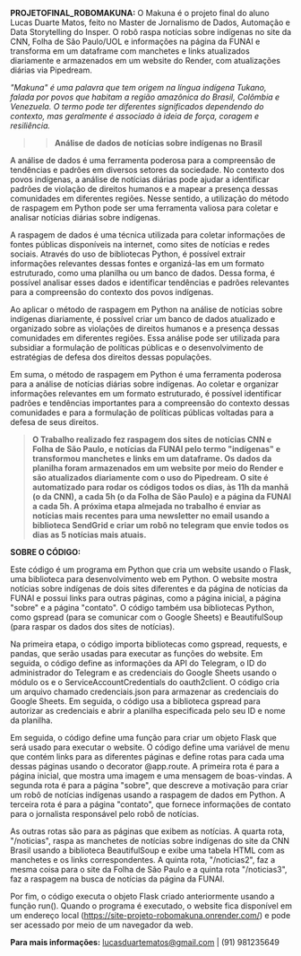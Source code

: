 **PROJETOFINAL_ROBOMAKUNA:**
O Makuna é o projeto final do aluno Lucas Duarte Matos, feito no Master de Jornalismo de Dados, Automação e Data Storytelling do Insper. O robô raspa notícias sobre indígenas no site da CNN, Folha de São Paulo/UOL e informações na página da FUNAI e transforma em um dataframe com manchetes e links atualizados diariamente e armazenados em um website do Render, com atualizações diárias via Pipedream.

*"Makuna" é uma palavra que tem origem na língua indígena Tukano, falada por povos que habitam a região amazônica do Brasil, Colômbia e Venezuela. O termo pode ter diferentes significados dependendo do contexto, mas geralmente é associado à ideia de força, coragem e resiliência.*


>> **Análise de dados de notícias sobre indígenas no Brasil**

A análise de dados é uma ferramenta poderosa para a compreensão de tendências e padrões em diversos setores da sociedade. 
No contexto dos povos indígenas, a análise de notícias diárias pode ajudar a identificar padrões de violação de direitos humanos e a mapear a presença dessas comunidades em diferentes regiões. Nesse sentido, a utilização do método de raspagem em Python pode ser uma ferramenta valiosa para coletar e analisar notícias diárias sobre indígenas.

A raspagem de dados é uma técnica utilizada para coletar informações de fontes públicas disponíveis na internet, como sites de notícias e redes sociais. 
Através do uso de bibliotecas Python, é possível extrair informações relevantes dessas fontes e organizá-las em um formato estruturado, como uma planilha ou um banco de dados. Dessa forma, é possível analisar esses dados e identificar tendências e padrões relevantes para a compreensão do contexto dos povos indígenas.

Ao aplicar o método de raspagem em Python na análise de notícias sobre indígenas diariamente, é possível criar um banco de dados atualizado e organizado sobre as violações de direitos humanos e a presença dessas comunidades em diferentes regiões. Essa análise pode ser utilizada para subsidiar a formulação de políticas públicas e o  desenvolvimento de estratégias de defesa dos direitos dessas populações.

Em suma, o método de raspagem em Python é uma ferramenta poderosa para a análise de notícias diárias sobre indígenas. Ao coletar e organizar informações relevantes em um formato estruturado, é possível identificar padrões e tendências importantes para a compreensão do contexto dessas comunidades e para a formulação de políticas públicas voltadas para a defesa de seus direitos.

> **O Trabalho realizado fez raspagem dos sites de notícias CNN e Folha de São Paulo, e notícias da FUNAI pelo termo "indígenas" e transformou manchetes e links em um dataframe.
Os dados da planilha foram armazenados em um website por meio do Render e são atualizados diariamente com o uso do Pipedream. O site é automatizado para rodar os códigos todos os dias, às 11h da manhã (o da CNN), a cada 5h (o da Folha de São Paulo) e a página da FUNAI a cada 5h. A próxima etapa almejada no trabalho é enviar as notícias mais recentes para uma newsletter no email usando a biblioteca SendGrid e criar um robô no telegram que envie todos os dias as 5 notícias mais atuais.** 

**SOBRE O CÓDIGO:**

Este código é um programa em Python que cria um website usando o Flask, uma biblioteca para desenvolvimento web em Python. O website mostra notícias sobre indígenas de dois sites diferentes e da página de notícias da FUNAI e possui links para outras páginas, como a página inicial, a página "sobre" e a página "contato". O código também usa bibliotecas Python, como gspread (para se comunicar com o Google Sheets) e BeautifulSoup (para raspar os dados dos sites de notícias).

Na primeira etapa, o código importa bibliotecas como gspread, requests, e pandas, que serão usadas para executar as funções do website. Em seguida, o código define as informações da API do Telegram, o ID do administrador do Telegram e as credenciais do Google Sheets usando o módulo os e o ServiceAccountCredentials do oauth2client. O código cria um arquivo chamado credenciais.json para armazenar as credenciais do Google Sheets. Em seguida, o código usa a biblioteca gspread para autorizar as credenciais e abrir a planilha especificada pelo seu ID e nome da planilha.

Em seguida, o código define uma função para criar um objeto Flask que será usado para executar o website. O código define uma variável de menu que contém links para as diferentes páginas e define rotas para cada uma dessas páginas usando o decorator @app.route. A primeira rota é para a página inicial, que mostra uma imagem e uma mensagem de boas-vindas. A segunda rota é para a página "sobre", que descreve a motivação para criar um robô de notícias indígenas usando a raspagem de dados em Python. A terceira rota é para a página "contato", que fornece informações de contato para o jornalista responsável pelo robô de notícias.

As outras rotas são para as páginas que exibem as notícias. A quarta rota, "/noticias", raspa as manchetes de notícias sobre indígenas do site da CNN Brasil usando a biblioteca BeautifulSoup e exibe uma tabela HTML com as manchetes e os links correspondentes. A quinta rota, "/noticias2", faz a mesma coisa para o site da Folha de São Paulo e a quinta rota "/noticias3", faz a raspagem na busca de notícias da página da FUNAI.

Por fim, o código executa o objeto Flask criado anteriormente usando a função run(). Quando o programa é executado, o website fica disponível em um endereço local (https://site-projeto-robomakuna.onrender.com/) e pode ser acessado por meio de um navegador da web.

**Para mais informações:** 
lucasduartematos@gmail.com | (91) 981235649
